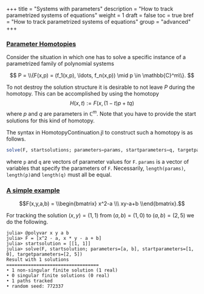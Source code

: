 +++
title = "Systems with parameters"
description = "How to track parametrized systems of equations"
weight = 1
draft = false
toc = true
bref = "How to track parametrized systems of equations"
group = "advanced"
+++




<h3 class="section-head" id="parameter*homotopies"><a href="#parameter*homotopies">Parameter Homotopies</a></h3>


Consider the situation in which one has to solve a specific instance of a parametrized family of polynomial systems


$$
P = \\{F(x,p) = (f_1(x,p), \ldots, f_n(x,p)) \mid p \in \mathbb{C}^m\\}.
$$


To not destroy the solution structure it is desirable to not leave $P$ during the homotopy.
This can be accomplished by using the homotopy
$$H(x,t) := F(x, (1-t)p + tq)$$
where $p$ and $q$ are parameters in $\mathbb{C}^m$.
Note that you have to provide the start solutions for this kind of homotopy.

The syntax in HomotopyContinuation.jl to construct such a homotopy is as follows.

```julia
solve(F, startsolutions; parameters=params, startparameters=q, targetparameters=p)
```

where `p` and `q` are vectors of parameter values for ``F``.
`params` is a vector of variables that specify the parameters of `F`.
Necessarily, `length(params)`,  `length(p)`and `length(q)` must all be equal.


<h3 class="section-head" id="simple-example"><a href="#simple-example">A simple example</a></h3>

$$F(x,y,a,b) = \\begin{bmatrix} x^2-a \\\ xy-a+b \\end{bmatrix}.$$

For tracking the solution $(x,y) = (1,1)$ from $(a,b) = (1,0)$ to $(a,b) = (2,5)$ we do the following.

```julia-repl
julia> @polyvar x y a b
julia> F = [x^2 - a, x * y - a + b]
julia> startsolution = [[1, 1]]
julia> solve(F, startsolution; parameters=[a, b], startparameters=[1, 0], targetparameters=[2, 5])
Result with 1 solutions
==================================
• 1 non-singular finite solution (1 real)
• 0 singular finite solutions (0 real)
• 1 paths tracked
• random seed: 772337
```
